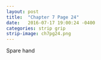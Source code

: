 ```yaml
---
layout: post
title:  "Chapter 7 Page 24"
date:   2016-07-17 19:00:24 -0400
categories: strip grip
strip-image: ch7pg24.png
---
```

Spare hand
